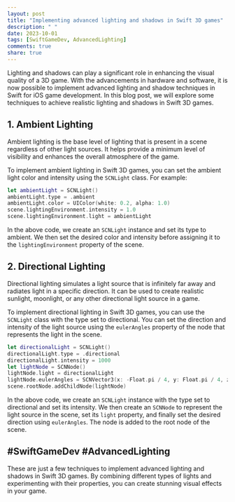 ```yaml
---
layout: post
title: "Implementing advanced lighting and shadows in Swift 3D games"
description: " "
date: 2023-10-01
tags: [SwiftGameDev, AdvancedLighting]
comments: true
share: true
---
```


Lighting and shadows can play a significant role in enhancing the visual quality of a 3D game. With the advancements in hardware and software, it is now possible to implement advanced lighting and shadow techniques in Swift for iOS game development. In this blog post, we will explore some techniques to achieve realistic lighting and shadows in Swift 3D games.

## 1. Ambient Lighting

Ambient lighting is the base level of lighting that is present in a scene regardless of other light sources. It helps provide a minimum level of visibility and enhances the overall atmosphere of the game.

To implement ambient lighting in Swift 3D games, you can set the ambient light color and intensity using the `SCNLight` class. For example:

```swift
let ambientLight = SCNLight()
ambientLight.type = .ambient
ambientLight.color = UIColor(white: 0.2, alpha: 1.0)
scene.lightingEnvironment.intensity = 1.0
scene.lightingEnvironment.light = ambientLight
```

In the above code, we create an `SCNLight` instance and set its type to ambient. We then set the desired color and intensity before assigning it to the `lightingEnvironment` property of the scene.

## 2. Directional Lighting

Directional lighting simulates a light source that is infinitely far away and radiates light in a specific direction. It can be used to create realistic sunlight, moonlight, or any other directional light source in a game.

To implement directional lighting in Swift 3D games, you can use the `SCNLight` class with the type set to directional. You can set the direction and intensity of the light source using the `eulerAngles` property of the node that represents the light in the scene.

```swift
let directionalLight = SCNLight()
directionalLight.type = .directional
directionalLight.intensity = 1000
let lightNode = SCNNode()
lightNode.light = directionalLight
lightNode.eulerAngles = SCNVector3(x: -Float.pi / 4, y: Float.pi / 4, z: 0)
scene.rootNode.addChildNode(lightNode)
```

In the above code, we create an `SCNLight` instance with the type set to directional and set its intensity. We then create an `SCNNode` to represent the light source in the scene, set its `light` property, and finally set the desired direction using `eulerAngles`. The node is added to the root node of the scene.

## #SwiftGameDev #AdvancedLighting

These are just a few techniques to implement advanced lighting and shadows in Swift 3D games. By combining different types of lights and experimenting with their properties, you can create stunning visual effects in your game.